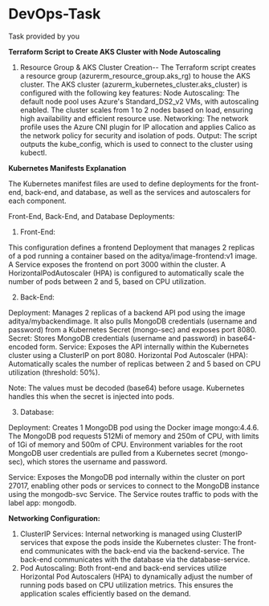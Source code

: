 # DevOps-Task
Task provided by you

**Terraform Script to Create AKS Cluster with Node Autoscaling**

1. Resource Group & AKS Cluster Creation--
    The Terraform script creates a resource group (azurerm_resource_group.aks_rg) to house the AKS cluster. The AKS cluster
    (azurerm_kubernetes_cluster.aks_cluster) is configured with the following key features:
   Node Autoscaling:
            The default node pool uses Azure's Standard_DS2_v2 VMs, with autoscaling enabled. The cluster scales from 1 to 2 nodes based on load, ensuring high 
            availability and efficient resource use.
   Networking:
            The network profile uses the Azure CNI plugin for IP allocation and applies Calico as the network policy for security and isolation of pods.
   Output:
            The script outputs the kube_config, which is used to connect to the cluster using kubectl.

**Kubernetes Manifests Explanation**

The Kubernetes manifest files are used to define deployments for the front-end, back-end, and database, as well as the services and autoscalers for each component.

Front-End, Back-End, and Database Deployments:

1. Front-End:
   
This configuration defines a frontend Deployment that manages 2 replicas of a pod running a container based on the aditya/image-frontend:v1 image.
A Service exposes the frontend on port 3000 within the cluster.
A HorizontalPodAutoscaler (HPA) is configured to automatically scale the number of pods between 2 and 5, based on CPU utilization.
        
   
2. Back-End:
   
Deployment: Manages 2 replicas of a backend API pod using the image aditya/mybackendimage. It also pulls MongoDB credentials (username and password) from a Kubernetes Secret (mongo-sec) and exposes port 8080.
Secret: Stores MongoDB credentials (username and password) in base64-encoded form.
Service: Exposes the API internally within the Kubernetes cluster using a ClusterIP on port 8080.
Horizontal Pod Autoscaler (HPA): Automatically scales the number of replicas between 2 and 5 based on CPU utilization (threshold: 50%).

Note: The values must be decoded (base64) before usage. Kubernetes handles this when the secret is injected into pods.

3. Database:
   
Deployment: Creates 1 MongoDB pod using the Docker image mongo:4.4.6. The MongoDB pod requests 512Mi of memory and 250m of CPU, with limits of 1Gi of memory and 500m of CPU. Environment variables for the root MongoDB user credentials are pulled from a Kubernetes secret (mongo-sec), which stores the username and password.

Service: Exposes the MongoDB pod internally within the cluster on port 27017, enabling other pods or services to connect to the MongoDB instance using the mongodb-svc Service. The Service routes traffic to pods with the label app: mongodb.

**Networking Configuration:**

1. ClusterIP Services:
    Internal networking is managed using ClusterIP services that expose the pods inside the Kubernetes cluster:
    The front-end communicates with the back-end via the backend-service.
    The back-end communicates with the database via the database-service.
2. Pod Autoscaling:
    Both front-end and back-end services utilize Horizontal Pod Autoscalers (HPA) to dynamically adjust the number of running pods based on CPU utilization 
    metrics. This ensures the application scales efficiently based on the demand.
